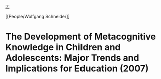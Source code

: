 [🇿](zotero://select/library/items/S292IAK5)

[[People/Wolfgang Schneider]] 
# The Development of Metacognitive Knowledge in Children and Adolescents: Major Trends and Implications for Education (2007)

